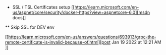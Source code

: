 * SSL / TSL Certificates setup
[[https://learn.microsoft.com/en-us/aspnet/core/security/docker-https?view=aspnetcore-6.0][msdn docs]]


** Skip SSL for DEV env

[[https://learn.microsoft.com/en-us/answers/questions/693913/grpc-the-remote-certificate-is-invalid-because-of.html][post Jan 19 2022 at 12:21 AM ]]
